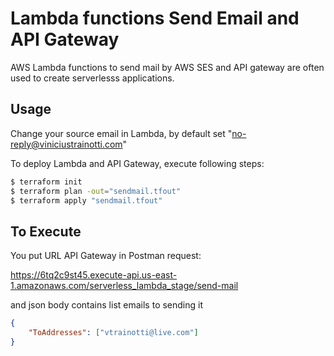 # Lambda functions Send Email and API Gateway

AWS Lambda functions to send mail by AWS SES and API gateway are often used to create serverlesss
applications.

## Usage

Change your source email in Lambda, by default set "no-reply@viniciustrainotti.com"

To deploy Lambda and API Gateway, execute following steps:

```sh
$ terraform init
$ terraform plan -out="sendmail.tfout"
$ terraform apply "sendmail.tfout"
```

## To Execute

You put URL API Gateway in Postman request:

https://6tq2c9st45.execute-api.us-east-1.amazonaws.com/serverless_lambda_stage/send-mail

and json body contains list emails to sending it

```json
{
    "ToAddresses": ["vtrainotti@live.com"]
}
```
